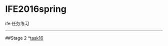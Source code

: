 # IFE2016spring
ife 任务练习
****
##Stage 2
  *[task16](https://huojy.github.io/IFE2016spring/task_2_16/task_2_16)
